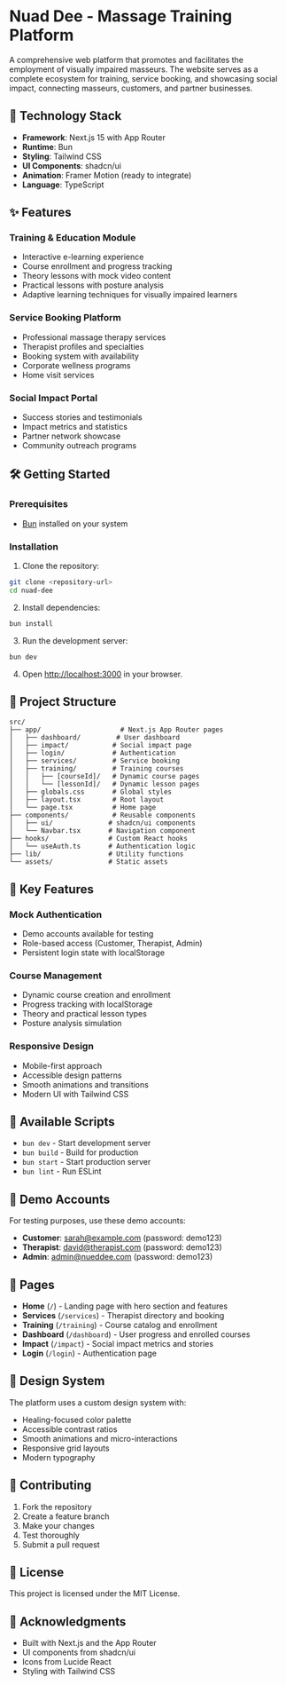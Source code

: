 # Nuad Dee - Massage Training Platform

A comprehensive web platform that promotes and facilitates the employment of visually impaired masseurs. The website serves as a complete ecosystem for training, service booking, and showcasing social impact, connecting masseurs, customers, and partner businesses.

## 🚀 Technology Stack

- **Framework**: Next.js 15 with App Router
- **Runtime**: Bun
- **Styling**: Tailwind CSS
- **UI Components**: shadcn/ui
- **Animation**: Framer Motion (ready to integrate)
- **Language**: TypeScript

## ✨ Features

### Training & Education Module

- Interactive e-learning experience
- Course enrollment and progress tracking
- Theory lessons with mock video content
- Practical lessons with posture analysis
- Adaptive learning techniques for visually impaired learners

### Service Booking Platform

- Professional massage therapy services
- Therapist profiles and specialties
- Booking system with availability
- Corporate wellness programs
- Home visit services

### Social Impact Portal

- Success stories and testimonials
- Impact metrics and statistics
- Partner network showcase
- Community outreach programs

## 🛠️ Getting Started

### Prerequisites

- [Bun](https://bun.sh/) installed on your system

### Installation

1. Clone the repository:

```bash
git clone <repository-url>
cd nuad-dee
```

2. Install dependencies:

```bash
bun install
```

3. Run the development server:

```bash
bun dev
```

4. Open [http://localhost:3000](http://localhost:3000) in your browser.

## 📁 Project Structure

```
src/
├── app/                    # Next.js App Router pages
│   ├── dashboard/         # User dashboard
│   ├── impact/           # Social impact page
│   ├── login/            # Authentication
│   ├── services/         # Service booking
│   ├── training/         # Training courses
│   │   ├── [courseId]/   # Dynamic course pages
│   │   └── [lessonId]/   # Dynamic lesson pages
│   ├── globals.css       # Global styles
│   ├── layout.tsx        # Root layout
│   └── page.tsx          # Home page
├── components/           # Reusable components
│   ├── ui/              # shadcn/ui components
│   └── Navbar.tsx       # Navigation component
├── hooks/               # Custom React hooks
│   └── useAuth.ts       # Authentication logic
├── lib/                 # Utility functions
└── assets/              # Static assets
```

## 🎯 Key Features

### Mock Authentication

- Demo accounts available for testing
- Role-based access (Customer, Therapist, Admin)
- Persistent login state with localStorage

### Course Management

- Dynamic course creation and enrollment
- Progress tracking with localStorage
- Theory and practical lesson types
- Posture analysis simulation

### Responsive Design

- Mobile-first approach
- Accessible design patterns
- Smooth animations and transitions
- Modern UI with Tailwind CSS

## 🔧 Available Scripts

- `bun dev` - Start development server
- `bun build` - Build for production
- `bun start` - Start production server
- `bun lint` - Run ESLint

## 🌟 Demo Accounts

For testing purposes, use these demo accounts:

- **Customer**: sarah@example.com (password: demo123)
- **Therapist**: david@therapist.com (password: demo123)
- **Admin**: admin@nueddee.com (password: demo123)

## 📱 Pages

- **Home** (`/`) - Landing page with hero section and features
- **Services** (`/services`) - Therapist directory and booking
- **Training** (`/training`) - Course catalog and enrollment
- **Dashboard** (`/dashboard`) - User progress and enrolled courses
- **Impact** (`/impact`) - Social impact metrics and stories
- **Login** (`/login`) - Authentication page

## 🎨 Design System

The platform uses a custom design system with:

- Healing-focused color palette
- Accessible contrast ratios
- Smooth animations and micro-interactions
- Responsive grid layouts
- Modern typography

## 🤝 Contributing

1. Fork the repository
2. Create a feature branch
3. Make your changes
4. Test thoroughly
5. Submit a pull request

## 📄 License

This project is licensed under the MIT License.

## 🙏 Acknowledgments

- Built with Next.js and the App Router
- UI components from shadcn/ui
- Icons from Lucide React
- Styling with Tailwind CSS
